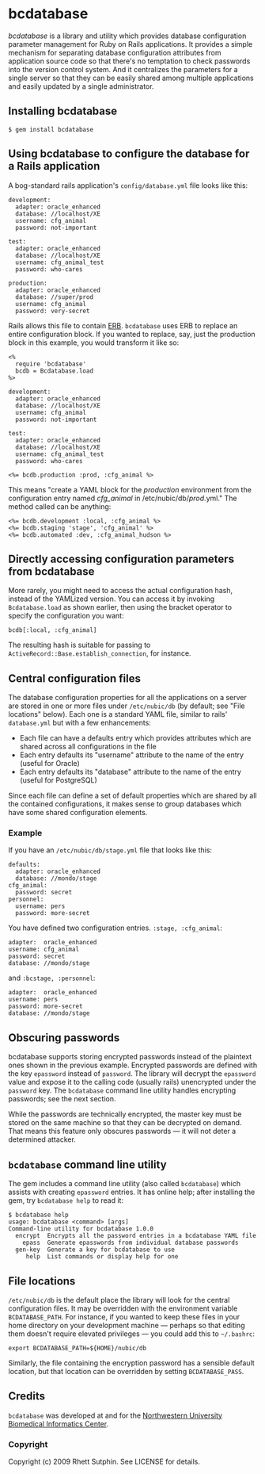 bcdatabase
==========

*bcdatabase* is a library and utility which provides database configuration parameter management for Ruby on Rails applications.  It provides a simple mechanism for separating database configuration attributes from application source code so that there's no temptation to check passwords into the version control system.  And it centralizes the parameters for a single server so that they can be easily shared among multiple applications and easily updated by a single administrator.

## Installing bcdatabase

    $ gem install bcdatabase

## Using bcdatabase to configure the database for a Rails application

A bog-standard rails application's `config/database.yml` file looks like this:

    development:
      adapter: oracle_enhanced
      database: //localhost/XE
      username: cfg_animal
      password: not-important

    test:
      adapter: oracle_enhanced
      database: //localhost/XE
      username: cfg_animal_test
      password: who-cares

    production:
      adapter: oracle_enhanced
      database: //super/prod
      username: cfg_animal
      password: very-secret

Rails allows this file to contain [ERB][].  `bcdatabase` uses ERB to replace an entire configuration block.  If you wanted to replace, say, just the production block in this example, you would transform it like so:

    <%
      require 'bcdatabase'
      bcdb = Bcdatabase.load
    %>

    development:
      adapter: oracle_enhanced
      database: //localhost/XE
      username: cfg_animal
      password: not-important

    test:
      adapter: oracle_enhanced
      database: //localhost/XE
      username: cfg_animal_test
      password: who-cares

    <%= bcdb.production :prod, :cfg_animal %>

This means "create a YAML block for the *production* environment from the configuration entry named *cfg_animal* in /etc/nubic/db/*prod*.yml."  The method called can be anything:

    <%= bcdb.development :local, :cfg_animal %>
    <%= bcdb.staging 'stage', 'cfg_animal' %>
    <%= bcdb.automated :dev, :cfg_animal_hudson %>

[ERB]: http://www.ruby-doc.org/stdlib/libdoc/erb/rdoc/

## Directly accessing configuration parameters from bcdatabase

More rarely, you might need to access the actual configuration hash, instead of the YAMLized version.  You can access it by invoking `Bcdatabase.load` as shown earlier, then using the bracket operator to specify the configuration you want:

    bcdb[:local, :cfg_animal]

The resulting hash is suitable for passing to `ActiveRecord::Base.establish_connection`, for instance.

## Central configuration files

The database configuration properties for all the applications on a server are stored in one or more files under `/etc/nubic/db` (by default; see "File locations" below).  Each one is a standard YAML file, similar to rails' `database.yml` but with a few enhancements:

* Each file can have a defaults entry which provides attributes which are shared across all configurations in the file
* Each entry defaults its "username" attribute to the name of the entry (useful for Oracle)
* Each entry defaults its "database" attribute to the name of the entry (useful for PostgreSQL)

Since each file can define a set of default properties which are shared by all the contained configurations, it makes sense to group databases which have some shared configuration elements.

### Example

If you have an `/etc/nubic/db/stage.yml` file that looks like this:

    defaults:
      adapter: oracle_enhanced
      database: //mondo/stage
    cfg_animal:
      password: secret
    personnel:
      username: pers
      password: more-secret

You have defined two configuration entries.  `:stage, :cfg_animal`:

    adapter:  oracle_enhanced
    username: cfg_animal
    password: secret
    database: //mondo/stage

and `:bcstage, :personnel`:

    adapter:  oracle_enhanced
    username: pers
    password: more-secret
    database: //mondo/stage

## Obscuring passwords

bcdatabase supports storing encrypted passwords instead of the plaintext ones shown in the previous example.  Encrypted passwords are defined with the key `epassword` instead of `password`.  The library will decrypt the `epassword` value and expose it to the calling code (usually rails) unencrypted under the `password` key.  The `bcdatabase` command line utility handles encrypting passwords; see the next section.

While the passwords are technically encrypted, the master key must be stored on the same machine so that they can be decrypted on demand.  That means this feature only obscures passwords &mdash; it will not deter a determined attacker.

## `bcdatabase` command line utility

The gem includes a command line utility (also called `bcdatabase`) which assists with creating `epassword` entries.  It has online help; after installing the gem, try `bcdatabase help` to read it:

    $ bcdatabase help
    usage: bcdatabase <command> [args]
    Command-line utility for bcdatabase 1.0.0
      encrypt  Encrypts all the password entries in a bcdatabase YAML file
        epass  Generate epasswords from individual database passwords
      gen-key  Generate a key for bcdatabase to use
         help  List commands or display help for one

## File locations

`/etc/nubic/db` is the default place the library will look for the central configuration files.  It may be overridden with the environment variable `BCDATABASE_PATH`.  For instance, if you wanted to keep these files in your home directory on your development machine &mdash; perhaps so that editing them doesn't require elevated privileges &mdash; you could add this to `~/.bashrc`:

    export BCDATABASE_PATH=${HOME}/nubic/db

Similarly, the file containing the encryption password has a sensible default location, but that location can be overridden by setting `BCDATABASE_PASS`.

## Credits

`bcdatabase` was developed at and for the [Northwestern University Biomedical Informatics Center][NUBIC].

[NUBIC]: http://www.nucats.northwestern.edu/centers/nubic/index.html

### Copyright

Copyright (c) 2009 Rhett Sutphin. See LICENSE for details.
